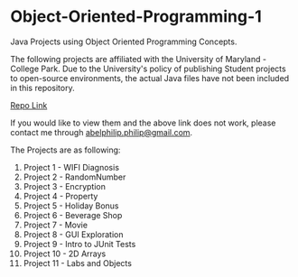 # Object-Oriented-Programming-1

Java Projects using Object Oriented Programming Concepts.

The following projects are affiliated with the University of Maryland - College Park. Due to the University's policy of publishing Student projects to open-source environments, the actual Java files have not been included in this repository.

[Repo Link](https://github.com/AbelPPhilip/Object-Oriented-Programming-01)

If you would like to view them and the above link does not work, please contact me through abelphilip.philip@gmail.com.

The Projects are as following:

1. Project 1 - WIFI Diagnosis
2. Project 2 - RandomNumber
3. Project 3 - Encryption
4. Project 4 - Property
5. Project 5 - Holiday Bonus
6. Project 6 - Beverage Shop
7. Project 7 - Movie 
8. Project 8 - GUI Exploration
9. Project 9 - Intro to JUnit Tests
10. Project 10 - 2D Arrays
11. Project 11 - Labs and Objects



